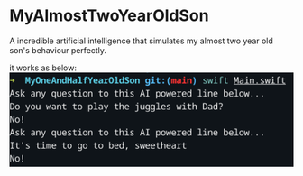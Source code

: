 # MyAlmostTwoYearOldSon
A incredible artificial intelligence that simulates my almost two year old son's behaviour perfectly.

it works as below:
![Demo](https://github.com/lingoer/MyAlmostTwoYearOldSon/blob/main/test.png?raw=true)
